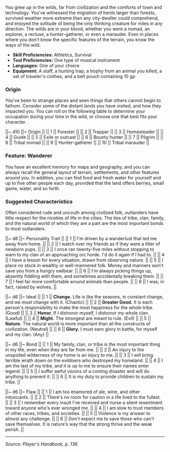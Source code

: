 You grew up in the wilds, far from civilization and the comforts of town and technology. You've witnessed the migration of herds larger than forests, survived weather more extreme than any city-dweller could comprehend, and enjoyed the solitude of being the only thinking creature for miles in any direction. The wilds are in your blood, whether you were a nomad, an explorer, a recluse, a hunter-gatherer, or even a marauder. Even in places where you don't know the specific features of the terrain, you know the ways of the wild.

* **Skill Proficiencies:** Athletics, Survival
* **Tool Proficiencies:** One type of musical instrument
* **Languages:** One of your choice
* **Equipment:** A staff, a hunting trap, a trophy from an animal you killed, a set of traveler's clothes, and a belt pouch containing 10 gp

### Origin

You've been to strange places and seen things that others cannot begin to fathom. Consider some of the distant lands you have visited, and how they impacted you. You can roll on the following table to determine your occupation during your time in the wild, or choose one that best fits your character.

||~ d10 ||~ Origin ||
|| 1 || Forester ||
|| 2 || Trapper ||
|| 3 || Homesteader ||
|| 4 || Guide ||
|| 5 || Exile or outcast ||
|| 6 || Bounty hunter ||
|| 7 || Pilgrim ||
|| 8 || Tribal nomad ||
|| 9 || Hunter-gatherer ||
|| 10 || Tribal marauder ||

### Feature: Wanderer

You have an excellent memory for maps and geography, and you can always recall the general layout of terrain, settlements, and other features around you. In addition, you can find food and fresh water for yourself and up to five other people each day, provided that the land offers berries, small game, water, and so forth.

### Suggested Characteristics

Often considered rude and uncouth among civilized folk, outlanders have little respect for the niceties of life in the cities. The ties of tribe, clan, family, and the natural world of which they are a part are the most important bonds to most outlanders.

||~ d8 ||~ Personality Trait ||
|| 1 || I'm driven by a wanderlust that led me away from home. ||
|| 2 || I watch over my friends as if they were a litter of newborn pups. ||
|| 3 || I once ran twenty-five miles without stopping to warn to my clan of an approaching orc horde. I'd do it again if I had to. ||
|| 4 || I have a lesson for every situation, drawn from observing nature. ||
|| 5 || I place no stock in wealthy or well-mannered folk. Money and manners won't save you from a hungry owlbear. ||
|| 6 || I'm always picking things up, absently fiddling with them, and sometimes accidentally breaking them. ||
|| 7 || I feel far more comfortable around animals than people. ||
|| 8 || I was, in fact, raised by wolves. ||

||~ d6 ||~ Ideal ||
|| 1 || **Change.** Life is like the seasons, in constant change, and we must change with it. (Chaotic) ||
|| 2 || **Greater Good.** It is each person's responsibility to make the most happiness for the whole tribe. (Good) ||
|| 3 || **Honor.** If I dishonor myself, I dishonor my whole clan. (Lawful) ||
|| 4 || **Might.** The strongest are meant to rule. (Evil) ||
|| 5 || **Nature.** The natural world is more important than all the constructs of civilization. (Neutral) ||
|| 6 || **Glory.** I must earn glory in battle, for myself and my clan. (Any) ||

||~ d6 ||~ Bond ||
|| 1 || My family, clan, or tribe is the most important thing in my life, even when they are far from me. ||
|| 2 || An injury to the unspoiled wilderness of my home is an injury to me. ||
|| 3 || I will bring terrible wrath down on the evildoers who destroyed my homeland. ||
|| 4 || I am the last of my tribe, and it is up to me to ensure their names enter legend. ||
|| 5 || I suffer awful visions of a coming disaster and will do anything to prevent it. ||
|| 6 || It is my duty to provide children to sustain my tribe. ||

||~ d6 ||~ Flaw ||
|| 1 || I am too enamored of ale, wine, and other intoxicants. ||
|| 2 || There's no room for caution in a life lived to the fullest. ||
|| 3 || I remember every insult I've received and nurse a silent resentment toward anyone who's ever wronged me. ||
|| 4 || I am slow to trust members of other races, tribes, and societies. ||
|| 5 || Violence is my answer to almost any challenge. ||
|| 6 || Don't expect me to save those who can't save themselves. It is nature's way that the strong thrive and the weak perish. ||

----

*Source: Player's Handbook, p. 136*
